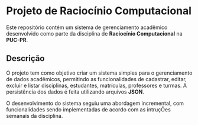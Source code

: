 # Projeto de Raciocínio Computacional

Este repositório contém um sistema de gerenciamento acadêmico desenvolvido como parte da disciplina de **Raciocínio Computacional** na **PUC-PR**.

## Descrição

O projeto tem como objetivo criar um sistema simples para o gerenciamento de dados acadêmicos, permitindo as funcionalidades de cadastrar, editar, excluir e listar disciplinas, estudantes, matrículas, professores e turmas. A persistência dos dados é feita utilizando arquivos **JSON**.

O desenvolvimento do sistema seguiu uma abordagem incremental, com funcionalidades sendo implementadas de acordo com as intruçÕes semanais da disciplina.
